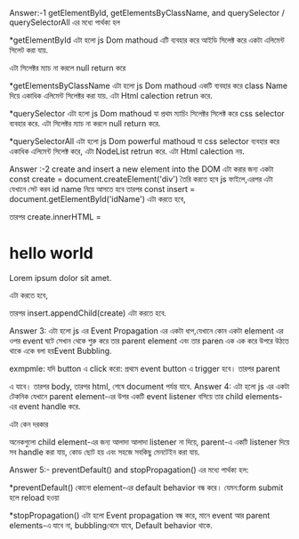 Answer:-1 getElementById, getElementsByClassName, and querySelector / querySelectorAll এর মধ্যে পার্থক্য  হল

*getElementById এটা হলো‌ js Dom mathoud এটি ব্যবহার করে আইডি সিলেক্ট করে একটা এলিমেন্ট সিলেট করা যায়.

এটা সিলেক্টর ম্যাচ না করলে null return করে

*getElementsByClassName এটা হলো‌ js Dom mathoud একটি ব্যবহার করে class Name দিয়ে একাধিক এলিমেন্ট সিলেক্টর করা যায়. এটা Html calection retrun করে.

*querySelector এটা হলো‌ js Dom mathoud যা প্রথম ম্যাচিং সিলেক্টর সিলেক্ট করে css selector ব্যবহার করে. এটা সিলেক্টর ম্যাচ না করলে null return করে.

*querySelectorAll এটা হলো‌ js Dom powerful mathoud যা css selector ব্যবহার করে একাধিক এলিমেন্ট সিলেক্ট করে, এটা NodeList retrun করে. এটা Html calection নয়.

Answer :-2 create and insert a new element into the DOM এটা করার জন্য একটা const create = document.createElement('div') তৈরি করতে হবে js ফাইলে,এরপর এটা যেখানে সেট করব id name নিয়ে আসতে হবে তারপর const insert = document.getElementById('idName') এটা করতে হবে,

তারপর create.innerHTML =<div> <h1>hello world</h1> <p>Lorem ipsum dolor sit amet.</p> </div> এটা করতে হবে,

তারপর insert.appendChild(create) এটা করতে হবে.

Answer 3: এটা হলো‌ js এর Event Propagation এর একটা ধাপ,যেখানে কোন একটা element এর ওপর event ঘটে সেখান থেকে শুরু করে তার parent element এবং তার paren এক এক করে উপরে উঠতে থাকে একে বলা হয়Event Bubbling.

exmpmle: যদি button এ click করো: প্রথমে event button এ trigger হবে। তারপর parent

এ যাবে। তারপর body, তারপর html, শেষে document পর্যন্ত যাবে.
Answer 4: এটা হলো‌ js এর একটা টেকনিক যেখানে parent element-এর উপর একটি event listener বসিয়ে তার child elements-এর event handle করে.

এটা কেন দরকার

অনেকগুলো child element-এর জন্য আলাদা আলাদা listener না দিয়ে, parent-এ একটি listener দিয়ে সব handle করা যায়, কোড ছোট হয় এবং সহজে সবকিছু মেনটেইন করা যায়.

Answer 5:- preventDefault() and stopPropagation() এর মধ্যে পার্থক্য হল:

*preventDefault() কোনো element-এর default behavior বন্ধ করে। যেমন:form submit হলে reload হওয়া

*stopPropagation() এটা হলো Event propagation বন্ধ করে, মানে event আর parent elements-এ যাবে না, bubblingথেমে যাবে, Default behavior থাকে.